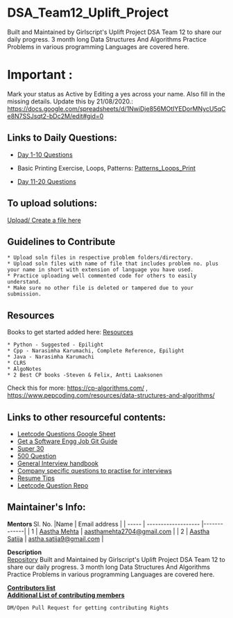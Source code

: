 # DSA_Team12_Uplift_Project
Built and Maintained by Girlscript's Uplift Project DSA Team 12  to share our daily progress. 3 month long Data Structures And Algorithms Practice Problems in various programming Languages are covered here.

# Important :
 Mark your status as Active by Editing a yes across your name. Also fill in the missing details. Update this by 21/08/2020.:  https://docs.google.com/spreadsheets/d/1NwiDje856MOtIYEDorMNycU5qCe8N7SSJsqt2-bDc2M/edit#gid=0 <br>
## Links to Daily Questions:

* [Day 1-10 Questions](https://github.com/AasthaGithub/DSA_Team12_Uplift_Project/blob/master/ReadME_1to10.md) 
- Basic Printing Exercise, Loops, Patterns: [Patterns_Loops_Print](https://github.com/AasthaGithub/DSA_Team12_Uplift_Project/tree/master/Loops_Patterns_Print)

* [Day 11-20 Questions](https://github.com/AasthaGithub/DSA_Team12_Uplift_Project/blob/master/Loops_Patterns_Print/InputOutput/ReadME.md) 

## To upload solutions:
[Upload/ Create a file here](https://github.com/AasthaGithub/DSA_Team12_Uplift_Project/tree/master/Loops_Patterns_Print/InputOutput)

## Guidelines to Contribute
```
* Upload soln files in respective problem folders/directory.
* Upload soln files with name of file that includes problem no. plus your name in short with extension of language you have used.
* Practice uploading well commented code for others to easily understand.
* Make sure no other file is deleted or tampered due to your submission.
```
## Resources

Books to get started added here: [Resources](https://github.com/AasthaGithub/DSA_Team12_Uplift_Project/tree/master/Resources)
```
* Python - Suggested - Epilight
* Cpp - Narasimha Karumachi, Complete Reference, Epilight
* Java - Narasimha Karumachi
* CLRS
* AlgoNotes
* 2 Best CP books -Steven & Felix, Antti Laaksonen
```
Check this for more: https://cp-algorithms.com/ , https://www.pepcoding.com/resources/data-structures-and-algorithms/

## Links to other resourceful contents: 
- [Leetcode Questions Google Sheet](https://lnkd.in/d2NHt-2)
- [Get a Software Engg Job Git Guide](https://github.com/workattech/get-a-software-engineering-job)
- [Super 30](https://docs.google.com/spreadsheets/d/1O_qwBKEESxXos-4auFjiU56RemuF2Fic--Mm7ABPvHA/edit#gid=0)<br>
- [500 Question](https://docs.google.com/spreadsheets/u/1/d/1XdXJbn9NC7fx1CeavItkxR0Yos8rQAC9xXjnH4-f6Eg/htmlview#)<br>
- [General Interview handbook](https://yangshun.github.io/tech-interview-handbook/introduction)<br>
- [Company specific questions to practise for interviews](https://github.com/MysteryVaibhav/leetcode_company_wise_questions)<br>
- [Resume Tips](https://docs.google.com/document/d/1fYRfhdeZ3dcfxmo82RK2gBMDB-Pemd-rMfBUNfS3QO8/edit?usp=sharing)<br>
- [Leetcode Question Repo](https://lnkd.in/d2NHt-2)

## Maintainer's Info:
<b> Mentors </b>
Sl. No. |Name                 |  Email address       | 
| ----- | ------------------- |-------------| 
| 1 | [Aastha Mehta](https://github.com/AasthaGithub/)    | aasthamehta2704@gmail.com |
| 2 | [Aastha Satija](https://github.com/AasthaSatija/) | astha.satija9@gmail.com |

<b> Description </b>
<br>
[Repository](https://github.com/AasthaGithub/DSA_Team12_Uplift_Project) Built and Maintained by Girlscript's Uplift Project DSA Team 12 to share our daily progress. 
3 month long Data Structures And Algorithms Practice Problems in various programming Languages are covered here.

<b> [Contributors list](https://github.com/AasthaGithub/data-structures/blob/Team-DS12/Team%20DS12%20Details.csv) </b><br>
<b> [Additional List of contributing members](https://github.com/AasthaGithub/data-structures/blob/Team-DS12/Names.csv) </b> <br> 
```
DM/Open Pull Request for getting contributing Rights
```
